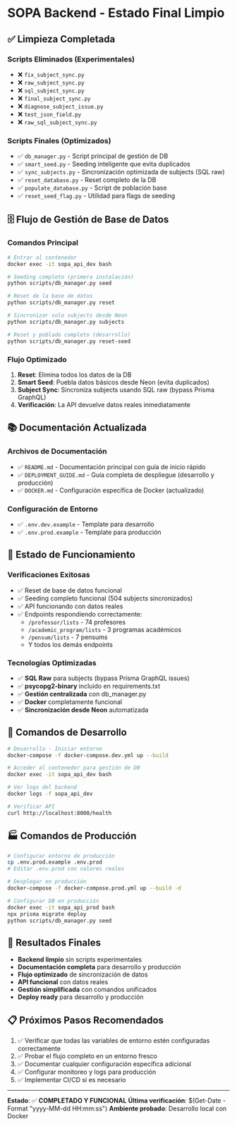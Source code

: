 # SOPA Backend - Estado Final Limpio

## ✅ Limpieza Completada

### Scripts Eliminados (Experimentales)

- ❌ `fix_subject_sync.py`
- ❌ `raw_subject_sync.py`
- ❌ `sql_subject_sync.py`
- ❌ `final_subject_sync.py`
- ❌ `diagnose_subject_issue.py`
- ❌ `test_json_field.py`
- ❌ `raw_sql_subject_sync.py`

### Scripts Finales (Optimizados)

- ✅ `db_manager.py` - Script principal de gestión de DB
- ✅ `smart_seed.py` - Seeding inteligente que evita duplicados
- ✅ `sync_subjects.py` - Sincronización optimizada de subjects (SQL raw)
- ✅ `reset_database.py` - Reset completo de la DB
- ✅ `populate_database.py` - Script de población base
- ✅ `reset_seed_flag.py` - Utilidad para flags de seeding

## 🗄️ Flujo de Gestión de Base de Datos

### Comandos Principal

```bash
# Entrar al contenedor
docker exec -it sopa_api_dev bash

# Seeding completo (primera instalación)
python scripts/db_manager.py seed

# Reset de la base de datos
python scripts/db_manager.py reset

# Sincronizar solo subjects desde Neon
python scripts/db_manager.py subjects

# Reset y poblado completo (desarrollo)
python scripts/db_manager.py reset-seed
```

### Flujo Optimizado

1. **Reset**: Elimina todos los datos de la DB
2. **Smart Seed**: Puebla datos básicos desde Neon (evita duplicados)
3. **Subject Sync**: Sincroniza subjects usando SQL raw (bypass Prisma GraphQL)
4. **Verificación**: La API devuelve datos reales inmediatamente

## 📚 Documentación Actualizada

### Archivos de Documentación

- ✅ `README.md` - Documentación principal con guía de inicio rápido
- ✅ `DEPLOYMENT_GUIDE.md` - Guía completa de despliegue (desarrollo y producción)
- ✅ `DOCKER.md` - Configuración específica de Docker (actualizado)

### Configuración de Entorno

- ✅ `.env.dev.example` - Template para desarrollo
- ✅ `.env.prod.example` - Template para producción

## 🚀 Estado de Funcionamiento

### Verificaciones Exitosas

- ✅ Reset de base de datos funcional
- ✅ Seeding completo funcional (504 subjects sincronizados)
- ✅ API funcionando con datos reales
- ✅ Endpoints respondiendo correctamente:
  - `/professor/lists` - 74 profesores
  - `/academic_program/lists` - 3 programas académicos
  - `/pensum/lists` - 7 pensums
  - Y todos los demás endpoints

### Tecnologías Optimizadas

- ✅ **SQL Raw** para subjects (bypass Prisma GraphQL issues)
- ✅ **psycopg2-binary** incluido en requirements.txt
- ✅ **Gestión centralizada** con db_manager.py
- ✅ **Docker** completamente funcional
- ✅ **Sincronización desde Neon** automatizada

## 🔧 Comandos de Desarrollo

```bash
# Desarrollo - Iniciar entorno
docker-compose -f docker-compose.dev.yml up --build

# Acceder al contenedor para gestión de DB
docker exec -it sopa_api_dev bash

# Ver logs del backend
docker logs -f sopa_api_dev

# Verificar API
curl http://localhost:8000/health
```

## 🏭 Comandos de Producción

```bash
# Configurar entorno de producción
cp .env.prod.example .env.prod
# Editar .env.prod con valores reales

# Desplegar en producción
docker-compose -f docker-compose.prod.yml up --build -d

# Configurar DB en producción
docker exec -it sopa_api_prod bash
npx prisma migrate deploy
python scripts/db_manager.py seed
```

## 🎯 Resultados Finales

- **Backend limpio** sin scripts experimentales
- **Documentación completa** para desarrollo y producción
- **Flujo optimizado** de sincronización de datos
- **API funcional** con datos reales
- **Gestión simplificada** con comandos unificados
- **Deploy ready** para desarrollo y producción

## 📋 Próximos Pasos Recomendados

1. ✅ Verificar que todas las variables de entorno estén configuradas correctamente
2. ✅ Probar el flujo completo en un entorno fresco
3. ✅ Documentar cualquier configuración específica adicional
4. ✅ Configurar monitoreo y logs para producción
5. ✅ Implementar CI/CD si es necesario

---

**Estado**: ✅ **COMPLETADO Y FUNCIONAL**
**Última verificación**: $(Get-Date -Format "yyyy-MM-dd HH:mm:ss")
**Ambiente probado**: Desarrollo local con Docker
